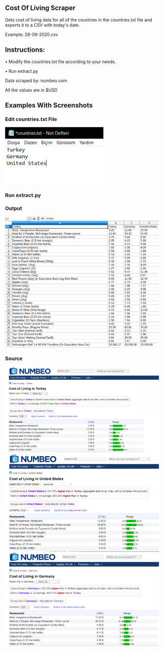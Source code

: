 ## Cost Of Living Scraper

Gets cost of living data for all of the countries in the countries.txt file and exports it to a CSV with today's date.

Example: 28-09-2020.csv

## Instructions:

• Modify the countries.txt file according to your needs.

• Run extract.py

Data scraped by: numbeo.com

All the values are in $USD

## Examples With Screenshots

### Edit countries.txt File
![Editing text](pics/num_ct.png?raw=true "The text file")

### Run extract.py

### Output
![Live view of the web page](pics/num_result.png?raw=true "CSV file")


### Source
![Editing text](pics/num_tr.png?raw=true "First Country")
![Editing text](pics/num_us.png?raw=true "Second Country")
![Editing text](pics/num_ger.png?raw=true "Third Country")


